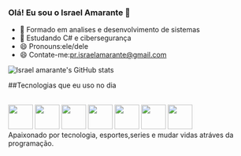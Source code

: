 ### Olá! Eu sou o Israel Amarante 👋
- 🔭 Formado em analises e desenvolvimento de sistemas
- 🌱 Estudando C# e cibersegurança
- 😄 Pronouns:ele/dele
- 😄 Contate-me:pr.israelamarante@gmail.com

![Israel amarante's GitHub stats](https://github-readme-stats.vercel.app/api?username=israelamarante&show_icons=true&theme=dracula)

##Tecnologias que eu uso no dia 
 <div style="display:inline-block"><br>
       <img height="50em" aling="center" src="https://cdn.jsdelivr.net/gh/devicons/devicon@latest/icons/csharp/csharp-original.svg" />
       <img height="50em" aling="center" src="https://cdn.jsdelivr.net/gh/devicons/devicon@latest/icons/python/python-original.svg" />
       <img height="50em" aling="center" src="https://cdn.jsdelivr.net/gh/devicons/devicon@latest/icons/html5/html5-original.svg" />
       <img height="50em" aling="center" src="https://cdn.jsdelivr.net/gh/devicons/devicon@latest/icons/css3/css3-original.svg" />
       <img height="50em" aling="center" src="https://cdn.jsdelivr.net/gh/devicons/devicon@latest/icons/php/php-original.svg" />
       <img height="50em" aling="center" src="https://cdn.jsdelivr.net/gh/devicons/devicon@latest/icons/javascript/javascript-original.svg" />
       <img height="50em" aling="center" src="https://cdn.jsdelivr.net/gh/devicons/devicon@latest/icons/mysql/mysql-original-wordmark.svg" />
          
   </div><br>
   Apaixonado por tecnologia, esportes,series e mudar vidas atráves da programação.
  
     

